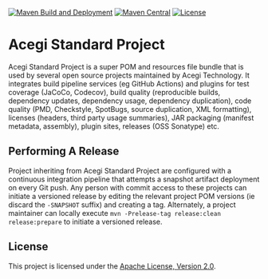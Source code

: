 [![Maven Build and Deployment](https://github.com/acegi/acegi-standard-project/workflows/Maven%20Build%20and%20Deployment/badge.svg)](https://github.com/acegi/acegi-standard-project/actions)
[![Maven Central](https://img.shields.io/maven-central/v/au.com.acegi/acegi-standard-project.svg?maxAge=3600)](http://search.maven.org/#search%7Cga%7C1%7Cg%3A%22au.com.acegi%22%20AND%20a%3A%22acegi-standard-project%22)
[![License](https://img.shields.io/hexpm/l/plug.svg?maxAge=2592000)](http://www.apache.org/licenses/LICENSE-2.0.txt)

# Acegi Standard Project

Acegi Standard Project is a super POM and resources file bundle that is used by
several open source projects maintained by Acegi Technology. It integrates build
pipeline services (eg GitHub Actions) and plugins for test coverage (JaCoCo,
Codecov), build quality (reproducible builds, dependency updates, dependency
usage, dependency duplication), code quality (PMD, Checkstyle, SpotBugs, source
duplication, XML formatting), licenses (headers, third party usage summaries),
JAR packaging (manifest metadata, assembly), plugin sites, releases (OSS
Sonatype) etc.

## Performing A Release

Project inheriting from Acegi Standard Project are configured with a continuous
integration pipeline that attempts a snapshot artifact deployment on every Git
push. Any person with commit access to these projects can initiate a versioned
release by editing the relevant project POM versions (ie discard the `-SNAPSHOT`
suffix) and creating a tag. Alternately, a project maintainer can locally
execute `mvn -Prelease-tag release:clean release:prepare` to initiate a
versioned release.

## License

This project is licensed under the
[Apache License, Version 2.0](http://www.apache.org/licenses/LICENSE-2.0.html).
